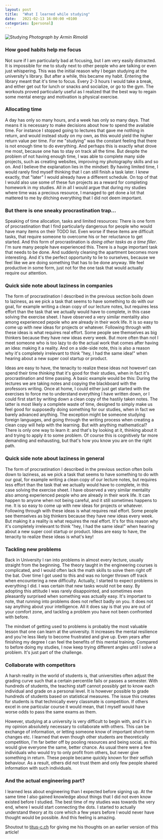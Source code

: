 ```yaml
---
layout: post
title:  "What I learned while studying"
date:   2021-02-13 16:00:00 +0100
categories: [personal]
---
```


![Studying](/images/pexels-armin-rimoldi-5553037.jpg)
_Photograph by Armin Rimoldi_

### How good habits help me focus
Not sure if I am particularly bad at focusing, but I am very easily distracted. It is impossible for me to study next to other people who are talking or even just whispering. This was the initial reason why I began studying at the university's library. But after a while, this became my habit. Entering the library meant that it's time to focus. Every 2-3 hours I would take a break,  and either get out for lunch or snacks and socialize, or go to the gym. The workouts proved particularly useful as I realized that the best way to regain some mental energy and motivation is physical exercise.

### Allocating time
A day has only so many hours, and a week has only so many days. That means it is necessary to make decisions about how to spend the available time. For instance I stopped going to lectures that gave me nothing in return, and would instead study on my own, as this would yield the higher return value per time. For me "studying" was the constant feeling that there is not enough time to do everything. And perhaps this is exactly what drove me most, because one has to stay on track all the time. But despite the problem of not having enough time, I was able to complete many side projects, such as creating websites, improving my photography skills and so on. And I believe the explanation lies in the mindset: By having limited time, I would rarely find myself thinking that I can still finish a task later. I knew exactly, that "later" I would already have a different schedule. On top of that I would also use some of these fun projects as a reward for completing homework in my studies. All in all I would argue that during my studies where time was a precious resource, I managed to get done a lot that mattered to me by ditching everything that I did not deem important.

### But there is one sneaky procrastination trap...
Speaking of time allocation, tasks and limited resources: There is one form of procrastination that I find particularly dangerous for people who would have many items on their TODO list. Even worse if these items are difficult tasks, that require someone to overcome his or her reluctance to get started. And this form of procrastination is _doing other tasks as a time filler_. I'm sure many people have experienced this. There is a huge important task that needs to be done. And suddenly cleaning the apartment becomes more interesting. And it's the perfect opportunity to lie to ourselves, because we feel like we are doing something that has to be done anyway. We feel productive in some form, just not for the one task that would actually require our attention.

### Quick side note about laziness in companies
The form of procrastination I described in the previous section boils down to laziness, as we pick a task that seems to have something to do with our goal, for example writing a clean copy of our lecture notes, but requires less effort than the task that we actually would have to complete, in this case solving the exercise sheet. I have observed a very similar mentality also among experienced pepole who are already in their work life. It is so easy to come up with new ideas for projects or whatever. Following through with these ideas is what requires real effort. Some people see themselves as big thinkers because they have new ideas every week. But more often than not I meet someone who is too lazy to do the actual work that comes after having an idea: making it a reality. And on a side-side note, this is also a reason why it's completely irrelevant to think "hey, I had the same idea!" when hearing about a new super cool startup or product. 

Ideas are easy to have, the tenacity to realize these ideas not however! can spend their time _thinking_ that it's good for their studies, when in fact it's procrastination and time passing. A basic example would be this: During the lectures we are taking notes and copying the blackboard with the professors writing. Once at home, I could either just get started with the exercises to force me to understand everything I have written down, or I could first start by writing down a clean copy of the hastily taken notes. The latter is most likely a complete waste of time, designed to simply make us feel good for supposedly doing something for our studies, when in fact we barely advanced anything. The exception might be someone studying foreign languages, and going through the writing process when creating a clean copy will help with the learning. But with anything mathematical? There is only one way to learn it: and that's by looking at it, thinking about it and trying to apply it to some problem. Of course this is cognitively far more demanding and exhausting, but that's how you know you are on the right path.

### Quick side note about laziness in general
The form of procrastination I described in the previous section often boils down to laziness, as we pick a task that seems to have something to do with our goal, for example writing a clean copy of our lecture notes, but requires less effort than the task that we actually would have to complete, in this case solving the exercise sheet. I have observed a very similar mentality also among experienced people who are already in their work life. It can happen to anyone when not being careful, and it still sometimes happens to me. It is so easy to come up with new ideas for projects or whatever. Following through with these ideas is what requires real effort. Some people see themselves as big thinkers because they have new ideas every week. But making it a reality is what requires the real effort. It's for this reason why it's completely irrelevant to think "hey, I had the same idea!" when hearing about a new super cool startup or product. Ideas are easy to have, the tenacity to realize these ideas is what's key!

### Tackling new problems
Back in University I ran into problems in almost every lecture, usually straight from the beginning. The theory taught in the engineering courses is complicated, and I would often lack the math skills to solve them right off the bat. Over time I got used to this and was no longer thrown off track when encountering a new difficulty. Actually, I started to expect problems in everything I did. I was certain that new tasks would not be easy. By adopting this attitude I was rarely disappointed, and sometimes even pleasantly surprised when something was actually easy. It's important to note, that running into problems does not reflect badly on you. It does not say anything about your intelligence. All it does say is that you are out of your comfort zone, and tackling a problem you have not been confronted with before. 

The mindset of getting used to problems is probably the most valuable lesson that one can learn at the university. It increases the mental resilience and you're less likely to become frustrated and give up. Even years after finishing my degree I can feel the benefits of this mental training. Compared to before doing my studies, I now keep trying different angles until I solve a problem. It's just part of the challenge.

### Collaborate with competitors
A harsh reality in the world of students is, that universities often adjust the grading curve such that a certain percentile fails or passes a semester. With hundreds of students, the teaching staff cannot possibly get to know each individual and grade on a personal level. It is however possible to grade hundreds of students based on statistical measures. The issue this creates for students is that technically every classmate is competition. If others excel in one particular course it would mean, that I myself would have worse odds to pass the same exams as them.

However, studying at a university is very difficult to begin with, and it's in my opinion absolutely necessary to collaborate with others. This can be exchange of information, or letting someone know of important short-term changes etc. I learned that even though other students are theoretically competition, I'm far better off by pooling resources and being social, as this would give everyone the same, better chance. As usual there were a few individuals who would try to only profit from others, but never give something in return. These people became quickly known for their selfish behaviour. As a result, others did not trust them and only few people shared information with such individuals.

### And the actual engineering part?
I learned less about engineering than I expected before signing up. At the same time I also gained knowledge about things that I did not even know existed before I studied. The best time of my studies was towards the very end, where I would start connecting the dots. I started to actually understand theory at its core which a few years before I would never have thought would be possible. And this feeling is amazing.


Shoutout to [titus-c.ch](https://titus-c.ch/) for giving me his thoughts on an earlier version of this article!